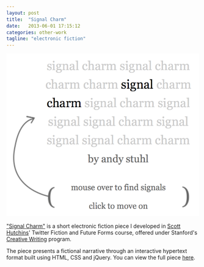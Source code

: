 ```yaml
---
layout: post
title:  "Signal Charm"
date:   2013-06-01 17:15:12
categories: other-work
tagline: "electronic fiction"
---
```

<a href="/signalcharm/">![](/assets/signalcharm.png)</a>

["Signal Charm"](/signalcharm/) is a short electronic fiction piece I developed in [Scott Hutchins](http://www.scotthutchins.com/)' Twitter Fiction and Future Forms course, offered under Stanford's [Creative Writing](http://creativewriting.stanford.edu/) program.

The piece presents a fictional narrative through an interactive hypertext format built using HTML, CSS and jQuery. You can view the full piece [here](/signalcharm/).

